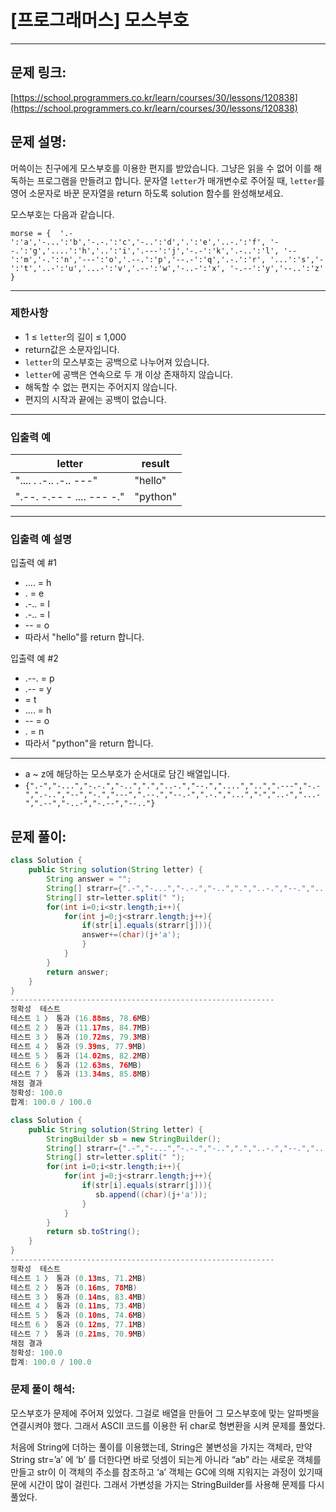 # [프로그래머스] 모스부호

---

## 문제 링크:

[https://school.programmers.co.kr/learn/courses/30/lessons/120838](https://school.programmers.co.kr/learn/courses/30/lessons/120838)

## 문제 설명:

머쓱이는 친구에게 모스부호를 이용한 편지를 받았습니다. 그냥은 읽을 수 없어 이를 해독하는 프로그램을 만들려고 합니다. 문자열 `letter`가 매개변수로 주어질 때, `letter`를 영어 소문자로 바꾼 문자열을 return 하도록 solution 함수를 완성해보세요.

모스부호는 다음과 같습니다.

`morse = { 
    '.-':'a','-...':'b','-.-.':'c','-..':'d','.':'e','..-.':'f',
    '--.':'g','....':'h','..':'i','.---':'j','-.-':'k','.-..':'l',
    '--':'m','-.':'n','---':'o','.--.':'p','--.-':'q','.-.':'r',
    '...':'s','-':'t','..-':'u','...-':'v','.--':'w','-..-':'x',
    '-.--':'y','--..':'z'
}`

---

### 제한사항

- 1 ≤ `letter`의 길이 ≤ 1,000
- return값은 소문자입니다.
- `letter`의 모스부호는 공백으로 나누어져 있습니다.
- `letter`에 공백은 연속으로 두 개 이상 존재하지 않습니다.
- 해독할 수 없는 편지는 주어지지 않습니다.
- 편지의 시작과 끝에는 공백이 없습니다.

---

### 입출력 예

| letter | result |
| --- | --- |
| ".... . .-.. .-.. ---" | "hello" |
| ".--. -.-- - .... --- -." | "python" |

---

### 입출력 예 설명

입출력 예 #1

- .... = h
- . = e
- .-.. = l
- .-.. = l
- -- = o
- 따라서 "hello"를 return 합니다.

입출력 예 #2

- .--. = p
- .-- = y
- = t
- .... = h
- -- = o
- . = n
- 따라서 "python"을 return 합니다.

---

- a ~ z에 해당하는 모스부호가 순서대로 담긴 배열입니다.
- `{".-","-...","-.-.","-..",".","..-.","--.","....","..",".---","-.-",".-..","--","-.","---",".--.","--.-",".-.","...","-","..-","...-",".--","-..-","-.--","--.."}`

## 문제 풀이:

```java
class Solution {
    public String solution(String letter) {
        String answer = "";
        String[] strarr={".-","-...","-.-.","-..",".","..-.","--.","....","..",".---","-.-",".-..","--","-.","---",".--.","--.-",".-.","...","-","..-","...-",".--","-..-","-.--","--.."};
        String[] str=letter.split(" ");
        for(int i=0;i<str.length;i++){
            for(int j=0;j<strarr.length;j++){
                if(str[i].equals(strarr[j])){
                answer+=(char)(j+'a');
                }
            }
        }
        return answer;
    }
}
-----------------------------------------------------------
정확성  테스트
테스트 1 〉	통과 (16.88ms, 78.6MB)
테스트 2 〉	통과 (11.17ms, 84.7MB)
테스트 3 〉	통과 (10.72ms, 79.3MB)
테스트 4 〉	통과 (9.39ms, 77.9MB)
테스트 5 〉	통과 (14.02ms, 82.2MB)
테스트 6 〉	통과 (12.63ms, 76MB)
테스트 7 〉	통과 (13.34ms, 85.8MB)
채점 결과
정확성: 100.0
합계: 100.0 / 100.0
```

```java
class Solution {
    public String solution(String letter) {
        StringBuilder sb = new StringBuilder();
        String[] strarr={".-","-...","-.-.","-..",".","..-.","--.","....","..",".---","-.-",".-..","--","-.","---",".--.","--.-",".-.","...","-","..-","...-",".--","-..-","-.--","--.."};
        String[] str=letter.split(" ");
        for(int i=0;i<str.length;i++){
            for(int j=0;j<strarr.length;j++){
                if(str[i].equals(strarr[j])){
                   sb.append((char)(j+'a'));
                }
            }
        }
        return sb.toString();
    }
}
-----------------------------------------------------------
정확성  테스트
테스트 1 〉	통과 (0.13ms, 71.2MB)
테스트 2 〉	통과 (0.16ms, 78MB)
테스트 3 〉	통과 (0.14ms, 83.4MB)
테스트 4 〉	통과 (0.11ms, 73.4MB)
테스트 5 〉	통과 (0.10ms, 74.6MB)
테스트 6 〉	통과 (0.12ms, 77.1MB)
테스트 7 〉	통과 (0.21ms, 70.9MB)
채점 결과
정확성: 100.0
합계: 100.0 / 100.0
```

### **문제 풀이 해석:**

모스부호가 문제에 주어져 있었다. 그걸로 배열을 만들어 그 모스부호에 맞는 알파벳을 연결시켜야 했다. 그래서 ASCII 코드를 이용한 뒤 char로 형변환을 시켜 문제를 풀었다.

처음에 String에 더하는 풀이를 이용했는데, String은 불변성을 가지는 객체라, 만약 String str=’a’ 에 ‘b’ 를 더한다면 바로 덧셈이 되는게 아니라 “ab” 라는 새로운 객체를 만들고 str이 이 객체의 주소를 참조하고 ‘a’ 객체는 GC에 의해 지워지는 과정이 있기때문에 시간이 많이 걸린다. 그래서 가변성을 가지는 StringBuilder를 사용해 문제를 다시 풀었다.